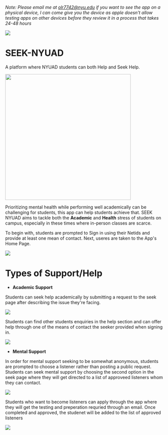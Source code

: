 *Note: Please email me at olr7742@nyu.edu if you want to see the app on a physical device, I can come give you the device as apple doesn't allow testing apps on other devices before they review it in a process that takes 24-48 hours*

<img src="https://firebasestorage.googleapis.com/v0/b/seek-nyuad.appspot.com/o/left.png?alt=media&token=66717a48-6c00-45af-b2f4-609da92b7c2a" />

# SEEK-NYUAD

A platform where NYUAD students can both Help and Seek Help. 

<img src="https://firebasestorage.googleapis.com/v0/b/seek-nyuad.appspot.com/o/IMG_4641_iphone12black_portrait%20copy.png?alt=media&token=dea78be5-c18d-4dbe-8055-653f464bcb55" width="400" />

Prioritizing mental health while performing well academically can be challenging for students, this app can help students achieve that. SEEK NYUAD aims to tackle both the **Academic** and **Health** stress of students on campus, especially in these times where in-person classes are scarce.

To begin with, students are prompted to Sign in using their Netids and provide at least one mean of contact. Next, useres are taken to the App's Home Page.

<img src="https://firebasestorage.googleapis.com/v0/b/seek-nyuad.appspot.com/o/FIRSTROW.png?alt=media&token=ae1eb430-a18e-43a6-99b0-4966fc1efe14"/>

# Types of Support/Help

- **Academic Support**

Students can seek help academically by submitting a request to the seek page after describing the issue they're facing.

<img src="https://firebasestorage.googleapis.com/v0/b/seek-nyuad.appspot.com/o/SECONDROW.png?alt=media&token=2c1ff33e-b4f9-4ce4-946b-5f06d17360c4" />

Students can find other students enquiries in the help section and can offer help through one of the means of contact the seeker provided when signing in.

<img src="https://firebasestorage.googleapis.com/v0/b/seek-nyuad.appspot.com/o/THIRDROW.png?alt=media&token=bcccdc2c-b18e-4179-838a-da9c12540c96" />

- **Mental Support**

In order for mental support seeking to be somewhat anonymous, students are prompted to choose a listener rather than posting a public request. Students can seek mental support by choosing the second option in the seek page where they will get directed to a list of approveed listeners whom they can contact.

<img src="https://firebasestorage.googleapis.com/v0/b/seek-nyuad.appspot.com/o/FOURTHROW.png?alt=media&token=ab250a13-4d84-4b45-bd63-549fd0a9c6fa" />

Students who want to become listeners can apply through the app where they will get the testing and preperation requried through an email. Once completed and approved, the studenet will be added to the list of approved listeners

<img src="https://firebasestorage.googleapis.com/v0/b/seek-nyuad.appspot.com/o/LASTROW.png?alt=media&token=b50d2ace-7a36-4750-b0a6-994e2d4ea3e3" />

